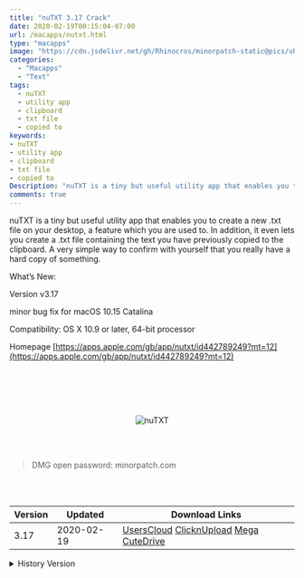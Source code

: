 ```yaml
---
title: "nuTXT 3.17 Crack"
date: 2020-02-19T00:15:04-07:00
url: /macapps/nutxt.html
type: "macapps"
image: "https://cdn.jsdelivr.net/gh/Rhinocros/minorpatch-static@pics/uPic/WjM6cB.jpg"
categories:
  - "Macapps"
  - "Text"
tags:
  - nuTXT
  - utility app
  - clipboard
  - txt file
  - copied to
keywords:
- nuTXT
- utility app
- clipboard
- txt file
- copied to
Description: "nuTXT is a tiny but useful utility app that enables you to create a new .txt file on your desktop, a feature which you are used to. In addition, it even lets you create a .txt file"
comments: true
---
```


nuTXT is a tiny but useful utility app that enables you to create a new .txt file on your desktop, a feature which you are used to. In addition, it even lets you create a .txt file containing the text you have previously copied to the clipboard. A very simple way to confirm with yourself that you really have a hard copy of something.

What’s New:

Version v3.17

minor bug fix for macOS 10.15 Catalina

Compatibility: OS X 10.9 or later, 64-bit processor

Homepage [https://apps.apple.com/gb/app/nutxt/id442789249?mt=12](https://apps.apple.com/gb/app/nutxt/id442789249?mt=12)


<br/>
<br/>
<script async src="https://pagead2.googlesyndication.com/pagead/js/adsbygoogle.js"></script>
<ins class="adsbygoogle"
     style="display:block; text-align:center;"
     data-ad-layout="in-article"
     data-ad-format="fluid"
     data-ad-client="ca-pub-8746275014476192"
     data-ad-slot="5144997159"></ins>
<script>
     (adsbygoogle = window.adsbygoogle || []).push({});
</script>
<br/>
<br/>


<center>

![nuTXT](https://cdn.jsdelivr.net/gh/Rhinocros/minorpatch-static@pics/uPic/MinorPatch-20200219132933.jpg)

</center>

<br/>
<br/>


> DMG open password: minorpatch.com

<br/>

<br/>
<div id="history_version" class="history_version">

| Version | Updated | Download Links |
| ---- | ---- | ---- |
| 3.17 | 2020-02-19 | [UsersCloud](https://ouo.io/KMEYnE)   [ClicknUpload](https://ouo.io/MoQ4PP)   [Mega](https://ouo.io/2OJuJ1Q)   [CuteDrive](https://ouo.io/NhrPzv) |
<details>
<summary>History Version</summary>

| Version | Updated | Download Links |
| ---- | ---- | ---- |
| 3.16 | 2020-02-15 | [UsersCloud](https://ouo.io/rSAD2J)   [ClicknUpload](https://ouo.io/wey5eC)   [Mega](https://ouo.io/7wHS8S)   [CuteDrive](https://ouo.io/kv0j08) |
</details>

</div>
